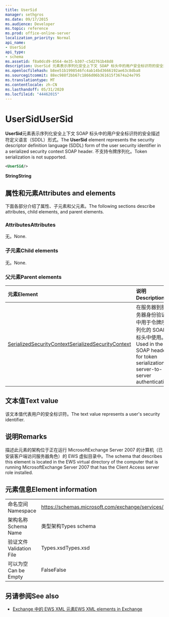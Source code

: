 ```yaml
---
title: UserSid
manager: sethgros
ms.date: 09/17/2015
ms.audience: Developer
ms.topic: reference
ms.prod: office-online-server
localization_priority: Normal
api_name:
- UserSid
api_type:
- schema
ms.assetid: f8a0dcd9-8564-4e35-b307-c5d2761b48d8
description: UserSid 元素表示序列化安全上下文 SOAP 标头中的用户安全标识符的安全描述符定义语言（SDDL）形式。 不支持令牌序列化。
ms.openlocfilehash: b8ee51b1998546fc4ab14bd3666192ae63c8dba8
ms.sourcegitcommit: 88ec988f2bb67c1866d06b361615f3674a24e795
ms.translationtype: MT
ms.contentlocale: zh-CN
ms.lasthandoff: 05/31/2020
ms.locfileid: "44462015"
---
```

# <a name="usersid"></a><span data-ttu-id="32d97-104">UserSid</span><span class="sxs-lookup"><span data-stu-id="32d97-104">UserSid</span></span>

<span data-ttu-id="32d97-105">**UserSid**元素表示序列化安全上下文 SOAP 标头中的用户安全标识符的安全描述符定义语言（SDDL）形式。</span><span class="sxs-lookup"><span data-stu-id="32d97-105">The **UserSid** element represents the security descriptor definition language (SDDL) form of the user security identifier in a serialized security context SOAP header.</span></span> <span data-ttu-id="32d97-106">不支持令牌序列化。</span><span class="sxs-lookup"><span data-stu-id="32d97-106">Token serialization is not supported.</span></span> 
  
```xml
<UserSid/>
```

 <span data-ttu-id="32d97-107">**String**</span><span class="sxs-lookup"><span data-stu-id="32d97-107">**String**</span></span>
## <a name="attributes-and-elements"></a><span data-ttu-id="32d97-108">属性和元素</span><span class="sxs-lookup"><span data-stu-id="32d97-108">Attributes and elements</span></span>

<span data-ttu-id="32d97-109">下面各部分介绍了属性、子元素和父元素。</span><span class="sxs-lookup"><span data-stu-id="32d97-109">The following sections describe attributes, child elements, and parent elements.</span></span>
  
### <a name="attributes"></a><span data-ttu-id="32d97-110">Attributes</span><span class="sxs-lookup"><span data-stu-id="32d97-110">Attributes</span></span>

<span data-ttu-id="32d97-111">无。</span><span class="sxs-lookup"><span data-stu-id="32d97-111">None.</span></span>
  
### <a name="child-elements"></a><span data-ttu-id="32d97-112">子元素</span><span class="sxs-lookup"><span data-stu-id="32d97-112">Child elements</span></span>

<span data-ttu-id="32d97-113">无。</span><span class="sxs-lookup"><span data-stu-id="32d97-113">None.</span></span>
  
### <a name="parent-elements"></a><span data-ttu-id="32d97-114">父元素</span><span class="sxs-lookup"><span data-stu-id="32d97-114">Parent elements</span></span>

|<span data-ttu-id="32d97-115">**元素**</span><span class="sxs-lookup"><span data-stu-id="32d97-115">**Element**</span></span>|<span data-ttu-id="32d97-116">**说明**</span><span class="sxs-lookup"><span data-stu-id="32d97-116">**Description**</span></span>|
|:-----|:-----|
|[<span data-ttu-id="32d97-117">SerializedSecurityContext</span><span class="sxs-lookup"><span data-stu-id="32d97-117">SerializedSecurityContext</span></span>](serializedsecuritycontext.md) <br/> |<span data-ttu-id="32d97-118">在服务器到服务器身份验证中用于令牌序列化的 SOAP 标头中使用。</span><span class="sxs-lookup"><span data-stu-id="32d97-118">Used in the SOAP header for token serialization in server-to-server authentication.</span></span>  <br/> |
   
## <a name="text-value"></a><span data-ttu-id="32d97-119">文本值</span><span class="sxs-lookup"><span data-stu-id="32d97-119">Text value</span></span>

<span data-ttu-id="32d97-120">该文本值代表用户的安全标识符。</span><span class="sxs-lookup"><span data-stu-id="32d97-120">The text value represents a user's security identifier.</span></span>
  
## <a name="remarks"></a><span data-ttu-id="32d97-121">说明</span><span class="sxs-lookup"><span data-stu-id="32d97-121">Remarks</span></span>

<span data-ttu-id="32d97-122">描述此元素的架构位于正在运行 MicrosoftExchange Server 2007 的计算机（已安装客户端访问服务器角色）的 EWS 虚拟目录中。</span><span class="sxs-lookup"><span data-stu-id="32d97-122">The schema that describes this element is located in the EWS virtual directory of the computer that is running MicrosoftExchange Server 2007 that has the Client Access server role installed.</span></span>
  
## <a name="element-information"></a><span data-ttu-id="32d97-123">元素信息</span><span class="sxs-lookup"><span data-stu-id="32d97-123">Element information</span></span>

|||
|:-----|:-----|
|<span data-ttu-id="32d97-124">命名空间</span><span class="sxs-lookup"><span data-stu-id="32d97-124">Namespace</span></span>  <br/> |https://schemas.microsoft.com/exchange/services/2006/types  <br/> |
|<span data-ttu-id="32d97-125">架构名称</span><span class="sxs-lookup"><span data-stu-id="32d97-125">Schema Name</span></span>  <br/> |<span data-ttu-id="32d97-126">类型架构</span><span class="sxs-lookup"><span data-stu-id="32d97-126">Types schema</span></span>  <br/> |
|<span data-ttu-id="32d97-127">验证文件</span><span class="sxs-lookup"><span data-stu-id="32d97-127">Validation File</span></span>  <br/> |<span data-ttu-id="32d97-128">Types.xsd</span><span class="sxs-lookup"><span data-stu-id="32d97-128">Types.xsd</span></span>  <br/> |
|<span data-ttu-id="32d97-129">可以为空</span><span class="sxs-lookup"><span data-stu-id="32d97-129">Can be Empty</span></span>  <br/> |<span data-ttu-id="32d97-130">False</span><span class="sxs-lookup"><span data-stu-id="32d97-130">False</span></span>  <br/> |
   
## <a name="see-also"></a><span data-ttu-id="32d97-131">另请参阅</span><span class="sxs-lookup"><span data-stu-id="32d97-131">See also</span></span>



- [<span data-ttu-id="32d97-132">Exchange 中的 EWS XML 元素</span><span class="sxs-lookup"><span data-stu-id="32d97-132">EWS XML elements in Exchange</span></span>](ews-xml-elements-in-exchange.md)

